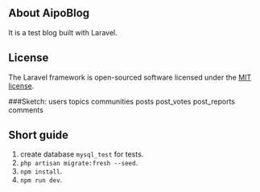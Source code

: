 ## About AipoBlog
It is a test blog built with Laravel.

## License

The Laravel framework is open-sourced software licensed under the [MIT license](https://opensource.org/licenses/MIT).

###Sketch:
users
topics
communities
posts
post_votes
post_reports
comments
## Short guide
1. create database `mysql_test` for tests.
2. `php artisan migrate:fresh --seed`.
3. `npm install`.
4. `npm run dev`.
